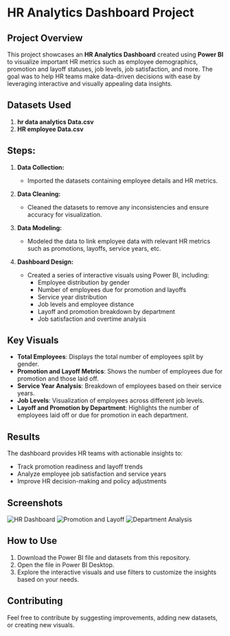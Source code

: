 # **HR Analytics Dashboard Project**

## **Project Overview**
This project showcases an **HR Analytics Dashboard** created using **Power BI** to visualize important HR metrics such as employee demographics, promotion and layoff statuses, job levels, job satisfaction, and more. The goal was to help HR teams make data-driven decisions with ease by leveraging interactive and visually appealing data insights.

## **Datasets Used**
1. **hr data analytics Data.csv**
2. **HR employee Data.csv**

## **Steps:**
1. **Data Collection:** 
   - Imported the datasets containing employee details and HR metrics.
   
2. **Data Cleaning:** 
   - Cleaned the datasets to remove any inconsistencies and ensure accuracy for visualization.
   
3. **Data Modeling:** 
   - Modeled the data to link employee data with relevant HR metrics such as promotions, layoffs, service years, etc.

4. **Dashboard Design:** 
   - Created a series of interactive visuals using Power BI, including:
     - Employee distribution by gender
     - Number of employees due for promotion and layoffs
     - Service year distribution
     - Job levels and employee distance
     - Layoff and promotion breakdown by department
     - Job satisfaction and overtime analysis

## **Key Visuals**
- **Total Employees**: Displays the total number of employees split by gender.
- **Promotion and Layoff Metrics**: Shows the number of employees due for promotion and those laid off.
- **Service Year Analysis**: Breakdown of employees based on their service years.
- **Job Levels**: Visualization of employees across different job levels.
- **Layoff and Promotion by Department**: Highlights the number of employees laid off or due for promotion in each department.

## **Results**
The dashboard provides HR teams with actionable insights to:
- Track promotion readiness and layoff trends
- Analyze employee job satisfaction and service years
- Improve HR decision-making and policy adjustments

## **Screenshots**
![HR Dashboard](./Screenshot1.png)
![Promotion and Layoff](./Screenshot2.png)
![Department Analysis](./Screenshot3.png)

## **How to Use**
1. Download the Power BI file and datasets from this repository.
2. Open the file in Power BI Desktop.
3. Explore the interactive visuals and use filters to customize the insights based on your needs.

## **Contributing**
Feel free to contribute by suggesting improvements, adding new datasets, or creating new visuals.

